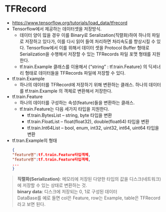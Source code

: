 # TFRecord
- https://www.tensorflow.org/tutorials/load_data/tfrecord
- Tensorflow에서 제공하는 데이터셋을 저장방식.
    - 데이터 양이 많을 경우 이를 Binary로 Seralization(직렬화)하여 하나의 파일로 저장하고 있다가, 이를 다시 읽어 들여 처리하면 처리속도를 향상시킬 수 있다. Tensorflow에서 이를 위해서 데이터 셋을 Protocol Buffer 형태로 Serialization을 수행해서 저장할 수 있는 TFRecords 파일 포맷 형태를 지원한다.
    - tf.train.Example 클래스를 이용해서 {“string” : tf.train.Feature} 의 딕셔너리 형태로 데이터들을 TFRecords 파일에 저장할 수 있다.
- tf.train.Example
    - 하나의 데이터를 TFRecord에 저장하기 위해 변환하는 클래스. 하나의 데이터를 tf.train.Example 의 객체로 변환해서 저장한다.
- tf.train.Feature
    - 하나의 데이터를 구성하는 속성(feature)들을 변환하는 클래스.
    - tf.train.Feature는 다음 세가지 타입을 지원한다.
        - tf.train.BytesList – string, byte 타입을 변환
        - tf.train.FloatList – float(float32), double(float64) 타입을 변환
        - tf.train.Int64List – bool, enum, int32, uint32, int64, uint64 타입을 변환
- tf.tran.Example의 형태
    ```json
    {
    "feature명":tf.train.Feature타입객체,
    "feature명":tf.train.Feature타입객체,
    ...
    }
    ```
> **직렬화(Serialization)**: 메모리에 저장된 다양한 타입의 값을 디스크(네트워크)에 저장할 수 있는 상태로 변환하는 것.  
> **binary data**: 디스크에 저장되는 0, 1로 구성된 데이터  
>    DataBase를 예로 들면 col은 Feature, row는 Example, table은 TFRecord라고 보면 된다.
